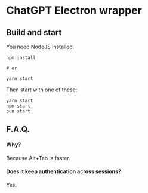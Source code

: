 # ChatGPT Electron wrapper

## Build and start

You need NodeJS installed.

```shell
npm install

# or

yarn start
```

Then start with one of these:

```shell
yarn start
npm start
bun start
```

## F.A.Q.

#### Why?

Because Alt+Tab is faster.

#### Does it keep authentication across sessions?

Yes.
